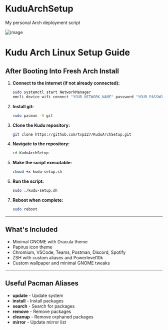 # KuduArchSetup
My personal Arch deployment script 

![image](https://github.com/user-attachments/assets/47716adb-c2de-4be9-a3cc-455360f3af22)

# Kudu Arch Linux Setup Guide

## After Booting Into Fresh Arch Install

1. **Connect to the internet (if not already connected):**
    ```bash
    sudo systemctl start NetworkManager
    nmcli device wifi connect "YOUR_NETWORK_NAME" password "YOUR_PASSWORD"
    ```

2. **Install git:**
    ```bash
    sudo pacman -S git
    ```

3. **Clone the Kudu repository:**
    ```bash
    git clone https://github.com/tvp227/KuduArchSetup.git
    ```

4. **Navigate to the repository:**
    ```bash
    cd KuduArchSetup
    ```

5. **Make the script executable:**
    ```bash
    chmod +x kudu-setup.sh
    ```

6. **Run the script:**
    ```bash
    sudo ./kudu-setup.sh
    ```

7. **Reboot when complete:**
    ```bash
    sudo reboot
    ```

---

## What's Included

- Minimal GNOME with Dracula theme
- Papirus icon theme
- Chromium, VSCode, Teams, Postman, Discord, Spotify
- ZSH with custom aliases and Powerlevel10k
- Custom wallpaper and minimal GNOME tweaks

---

## Useful Pacman Aliases

- **update** - Update system
- **install** - Install packages
- **search** - Search for packages
- **remove** - Remove packages
- **cleanup** - Remove orphaned packages
- **mirror** - Update mirror list
